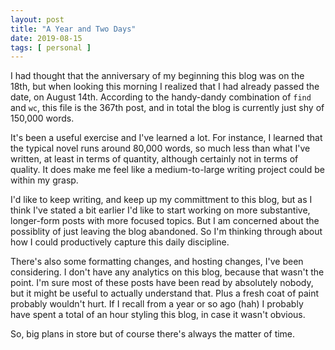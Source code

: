 ```yaml
---
layout: post
title: "A Year and Two Days"
date: 2019-08-15
tags: [ personal ]
---
```


I had thought that the anniversary of my beginning this blog was on the 18th, but when looking this morning I realized
that I had already passed the date, on August 14th. According to the handy-dandy combination of ```find``` and ```wc```,
this file is the 367th post, and in total the blog is currently just shy of 150,000 words.

It's been a useful exercise and I've learned a lot. For instance, I learned that the typical novel runs around 80,000
words, so much less than what I've written, at least in terms of quantity, although certainly not in terms of quality.
It does make me feel like a medium-to-large writing project could be within my grasp.

I'd like to keep writing, and keep up my committment to this blog, but as I think I've stated a bit earlier I'd like to
start working on more substantive, longer-form posts with more focused topics. But I am concerned about the possiblity
of just leaving the blog abandoned. So I'm thinking through about how I could productively capture this daily
discipline.

There's also some formatting changes, and hosting changes, I've been considering. I don't have any analytics on this
blog, because that wasn't the point. I'm sure most of these posts have been read by absolutely nobody, but it might be
useful to actually understand that. Plus a fresh coat of paint probably wouldn't hurt. If I recall from a year or so ago
(hah) I probably have spent a total of an hour styling this blog, in case it wasn't obvious.

So, big plans in store but of course there's always the matter of time.

